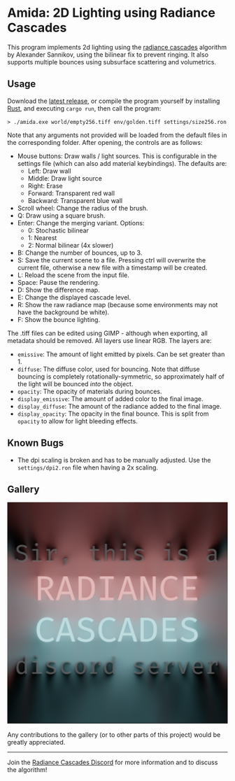 # Amida: 2D Lighting using Radiance Cascades

This program implements 2d lighting using the [radiance cascades](https://radiance-cascades.com/) algorithm by Alexander Sannikov, using the bilinear fix to prevent ringing. It also supports multiple bounces using subsurface scattering and volumetrics.

## Usage

Download the [latest release](https://github.com/entropylost/amida/releases/), or compile the program yourself by installing [Rust](https://www.rust-lang.org/), and executing `cargo run`, then call the program:

```
> ./amida.exe world/empty256.tiff env/golden.tiff settings/size256.ron
```

Note that any arguments not provided will be loaded from the default files in the corresponding folder. After opening, the controls are as follows:

- Mouse buttons: Draw walls / light sources. This is configurable in the settings file (which can also add material keybindings). The defaults are:
  - Left: Draw wall
  - Middle: Draw light source
  - Right: Erase
  - Forward: Transparent red wall
  - Backward: Transparent blue wall
- Scroll wheel: Change the radius of the brush.
- Q: Draw using a square brush.
- Enter: Change the merging variant. Options:
  - 0: Stochastic bilinear
  - 1: Nearest
  - 2: Normal bilinear (4x slower)
- B: Change the number of bounces, up to 3.
- S: Save the current scene to a file. Pressing ctrl will overwrite the current file, otherwise a new file with a timestamp will be created.
- L: Reload the scene from the input file.
- Space: Pause the rendering.
- D: Show the difference map.
- E: Change the displayed cascade level.
- R: Show the raw radiance map (because some environments may not have the background be white).
- F: Show the bounce lighting.

The .tiff files can be edited using GIMP - although when exporting, all metadata should be removed. All layers use linear RGB. The layers are:

- `emissive`: The amount of light emitted by pixels. Can be set greater than 1.
- `diffuse`: The diffuse color, used for bouncing. Note that diffuse bouncing is completely rotationally-symmetric, so approximately half of the light will be bounced *into* the object.
- `opacity`: The opacity of materials during bounces.
- `display_emissive`: The amount of added color to the final image.
- `display_diffuse`: The amount of the radiance added to the final image.
- `display_opacity`: The opacity in the final bounce. This is split from `opacity` to allow for light bleeding effects.

## Known Bugs

- The dpi scaling is broken and has to be manually adjusted. Use the `settings/dpi2.ron` file when having a 2x scaling.

## Gallery

![Sir, this is a RADIANCE CASCADES discord server](images/thisisradiancecascades.png)

Any contributions to the gallery (or to other parts of this project) would be greatly appreciated.

---

Join the [Radiance Cascades Discord](https://discord.gg/EF9JfcEJPd) for more information and to discuss the algorithm!

